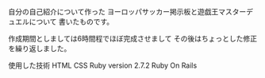 自分の自己紹介について作った
ヨーロッパサッカー掲示板と遊戯王マスターデュエルについて
書いたものです。

作成期間としましては6時間程でほぼ完成させまして
その後はちょっとした修正を繰り返しました。

使用した技術
HTML
CSS 
Ruby version 2.7.2
Ruby On Rails 
